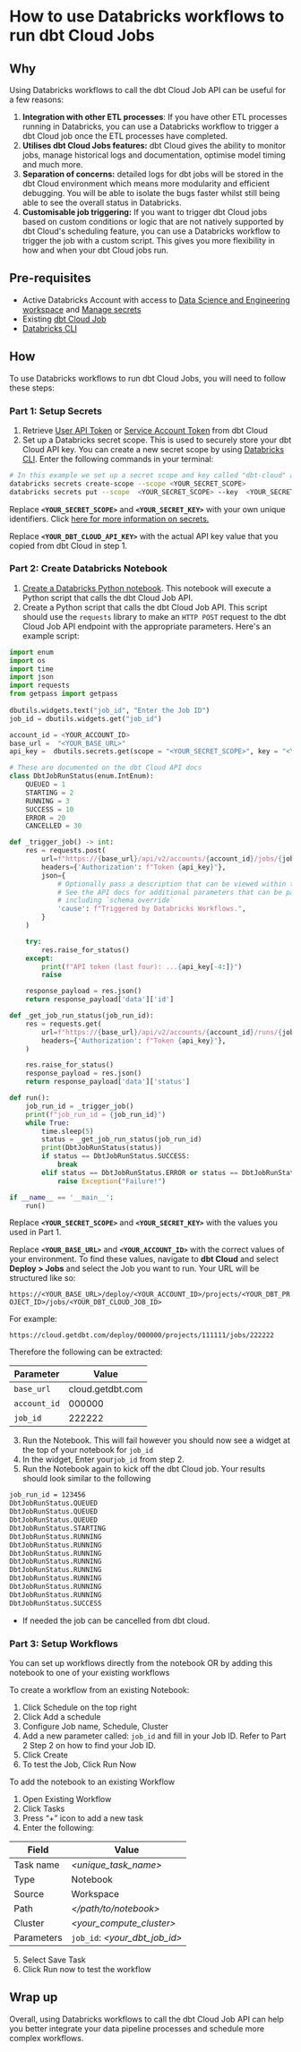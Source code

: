 # How to use Databricks workflows to run dbt Cloud Jobs

## Why

Using Databricks workflows to call the dbt Cloud Job API can be useful for a few reasons:

1. **Integration with other ETL processes**: If you have other ETL processes running in Databricks, you can use a Databricks workflow to trigger a dbt Cloud job once the ETL processes have completed.
2. **Utilises dbt Cloud Jobs features:** dbt Cloud gives the ability to monitor jobs, manage historical logs and documentation, optimise model timing and much more.
3. **Separation of concerns:** detailed logs for dbt jobs will be stored in the dbt Cloud environment which means more modularity and efficient debugging. You will be able to isolate the bugs faster whilst still being able to see the overall status in Databricks.
4. **Customisable job triggering:** If you want to trigger dbt Cloud jobs based on custom conditions or logic that are not natively supported by dbt Cloud's scheduling feature, you can use a Databricks workflow to trigger the job with a custom script. This gives you more flexibility in how and when your dbt Cloud jobs run.

## Pre-requisites

- Active Databricks Account with access to [Data Science and Engineering workspace](https://docs.databricks.com/workspace-index.html) and [Manage secrets](https://docs.databricks.com/security/secrets/index.html)
- Existing [dbt Cloud Job](https://docs.getdbt.com/docs/deploy/dbt-cloud-job)
- [Databricks CLI](https://docs.databricks.com/dev-tools/cli/index.html)

## How

To use Databricks workflows to run dbt Cloud Jobs, you will need to follow these steps:

### Part 1: Setup Secrets

1. Retrieve [User API Token](https://docs.getdbt.com/docs/dbt-cloud-apis/user-tokens#user-api-tokens) or [Service Account Token](https://docs.getdbt.com/docs/dbt-cloud-apis/service-tokens#generating-service-account-tokens) from dbt Cloud
2. Set up a Databricks secret scope. This is used to securely store your dbt Cloud API key. You can create a new secret scope by using [Databricks CLI](https://docs.databricks.com/dev-tools/cli/index.html). Enter the following commands in your terminal:

```bash
# In this example we set up a secret scope and key called "dbt-cloud" and "api-key" respectively.
databricks secrets create-scope --scope <YOUR_SECRET_SCOPE>
databricks secrets put --scope  <YOUR_SECRET_SCOPE> --key  <YOUR_SECRET_KEY> --string-value "<YOUR_DBT_CLOUD_API_KEY>"
```
Replace **`<YOUR_SECRET_SCOPE>`** and **`<YOUR_SECRET_KEY>`** with your own unique identifiers. Click [here for more information on secrets.](https://docs.databricks.com/security/secrets/index.html)

Replace **`<YOUR_DBT_CLOUD_API_KEY>`** with the actual API key value that you copied from dbt Cloud in step 1.


### Part 2: Create Databricks Notebook

1. [Create a Databricks Python notebook](https://docs.databricks.com/notebooks/notebooks-manage.html). This notebook will execute a Python script that calls the dbt Cloud Job API. 
2. Create a Python script that calls the dbt Cloud Job API. This script should use the `requests` library to make an `HTTP POST` request to the dbt Cloud Job API endpoint with the appropriate parameters. Here's an example script:

```python
import enum
import os
import time
import json
import requests
from getpass import getpass
     
dbutils.widgets.text("job_id", "Enter the Job ID")
job_id = dbutils.widgets.get("job_id")

account_id = <YOUR_ACCOUNT_ID>
base_url =  "<YOUR_BASE_URL>"
api_key =  dbutils.secrets.get(scope = "<YOUR_SECRET_SCOPE>", key = "<YOUR_SECRET_KEY>")

# These are documented on the dbt Cloud API docs
class DbtJobRunStatus(enum.IntEnum):
    QUEUED = 1
    STARTING = 2
    RUNNING = 3
    SUCCESS = 10
    ERROR = 20
    CANCELLED = 30

def _trigger_job() -> int:
    res = requests.post(
        url=f"https://{base_url}/api/v2/accounts/{account_id}/jobs/{job_id}/run/",
        headers={'Authorization': f"Token {api_key}"},
        json={
            # Optionally pass a description that can be viewed within the dbt Cloud API.
            # See the API docs for additional parameters that can be passed in,
            # including `schema_override` 
            'cause': f"Triggered by Databricks Workflows.",
        }
    )

    try:
        res.raise_for_status()
    except:
        print(f"API token (last four): ...{api_key[-4:]}")
        raise

    response_payload = res.json()
    return response_payload['data']['id']

def _get_job_run_status(job_run_id):
    res = requests.get(
        url=f"https://{base_url}/api/v2/accounts/{account_id}/runs/{job_run_id}/",
        headers={'Authorization': f"Token {api_key}"},
    )

    res.raise_for_status()
    response_payload = res.json()
    return response_payload['data']['status']

def run():
    job_run_id = _trigger_job()
    print(f"job_run_id = {job_run_id}")   
    while True:
        time.sleep(5)
        status = _get_job_run_status(job_run_id)
        print(DbtJobRunStatus(status))
        if status == DbtJobRunStatus.SUCCESS:
            break
        elif status == DbtJobRunStatus.ERROR or status == DbtJobRunStatus.CANCELLED:
            raise Exception("Failure!")

if __name__ == '__main__':
    run()
```
Replace **`<YOUR_SECRET_SCOPE>`** and **`<YOUR_SECRET_KEY>`** with the values you used in Part 1.

Replace **`<YOUR_BASE_URL>`** and **`<YOUR_ACCOUNT_ID>`** with the correct values of your environment. To find these values, navigate to **dbt Cloud** and select **Deploy > Jobs** and select the Job you want to run. Your URL will be structured like so:

`https://<YOUR_BASE_URL>/deploy/<YOUR_ACCOUNT_ID>/projects/<YOUR_DBT_PROJECT_ID>/jobs/<YOUR_DBT_CLOUD_JOB_ID>`

For example:

`https://cloud.getdbt.com/deploy/000000/projects/111111/jobs/222222`

Therefore the following can be extracted:

| Parameter | Value  |
|---|---|
| `base_url` | cloud.getdbt.com |
| `account_id` | 000000 |
| `job_id` | 222222 |

3. Run the Notebook. This will fail however you should now see a widget at the top of your notebook for `job_id`
4. In the widget, Enter your`job_id` from step 2.
5. Run the Notebook again to kick off the dbt Cloud job. Your results should look similar to the following
```bash
job_run_id = 123456
DbtJobRunStatus.QUEUED
DbtJobRunStatus.QUEUED
DbtJobRunStatus.QUEUED
DbtJobRunStatus.STARTING
DbtJobRunStatus.RUNNING
DbtJobRunStatus.RUNNING
DbtJobRunStatus.RUNNING
DbtJobRunStatus.RUNNING
DbtJobRunStatus.RUNNING
DbtJobRunStatus.RUNNING
DbtJobRunStatus.RUNNING
DbtJobRunStatus.RUNNING
DbtJobRunStatus.SUCCESS
```
- If needed the job can be cancelled from dbt cloud.

### Part 3: Setup Workflows

You can set up workflows directly from the notebook OR by adding this notebook to one of your existing workflows

To create a workflow from an existing Notebook:

1. Click Schedule on the top right
2. Click Add a schedule
3. Configure Job name, Schedule, Cluster
4. Add a new parameter called: `job_id` and fill in your Job ID. Refer to Part 2 Step 2 on how to find your Job ID.
5. Click Create
6. To test the Job, Click Run Now

To add the notebook to an existing Workflow 

1. Open Existing Workflow
2. Click Tasks
3. Press “+” icon to add a new task
4. Enter the following:

| Field | Value |
|---|---|
| Task name | _<unique_task_name>_ |
| Type | Notebook |
| Source | Workspace |
| Path | _</path/to/notebook>_ |
| Cluster | _<your_compute_cluster>_ |
| Parameters | `job_id`: _<your_dbt_job_id>_ |

5. Select Save Task
6. Click Run now to test the workflow

## Wrap up

Overall, using Databricks workflows to call the dbt Cloud Job API can help you better integrate your data pipeline processes and schedule more complex workflows.
